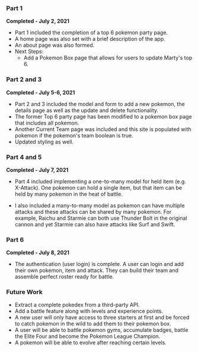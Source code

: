 ### Part 1

**Completed - July 2, 2021**

- Part 1 included the completion of a top 6 pokemon party page.
- A home page was also set with a brief description of the app.
- An about page was also formed.
- Next Steps:
  - Add a Pokemon Box page that allows for users to update Marty's top 6.

### Part 2 and 3

**Completed - July 5-6, 2021**

- Part 2 and 3 included the model and form to add a new pokemon, the details page as well as the update and delete functionality.
- The former Top 6 party page has been modified to a pokemon box page that includes all pokemon.
- Another Current Team page was included and this site is populated with pokemon if the pokemon's team boolean is true.
- Updated styling as well.

### Part 4 and 5

**Completed - July 7, 2021**

- Part 4 included implementing a one-to-many model for held item (e.g. X-Attack). One pokemon can hold a single item, but that item can be held by many pokemon in the heat of battle.

- I also included a many-to-many model as pokemon can have multiple attacks and these attacks can be shared by many pokemon. For example, Raichu and Starmie can both use Thunder Bolt in the original cannon and yet Starmie can also have attacks like Surf and Swift.

### Part 6

**Completed - July 8, 2021**

- The authentication (user login) is complete. A user can login and add their own pokemon, item and attack. They can build their team and assemble perfect roster ready for battle.

### Future Work

- Extract a complete pokedex from a third-party API.
- Add a battle feature along with levels and experience points.
- A new user will only have access to three starters at first and be forced to catch pokemon in the wild to add them to their pokemon box.
- A user will be able to battle pokemon gyms, accumulate badges, battle the Elite Four and become the Pokemon League Champion.
- A pokemon will be able to evolve after reaching certain levels.
